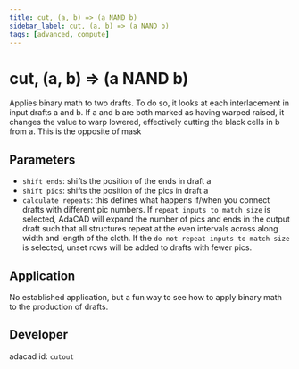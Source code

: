 ```yaml
---
title: cut, (a, b) => (a NAND b)
sidebar_label: cut, (a, b) => (a NAND b)
tags: [advanced, compute]
---
```

# cut, (a, b) => (a NAND b)
Applies binary math to two drafts. To do so, it looks at each interlacement in input drafts a and b. If a and b are both marked as having warped raised, it changes the value to warp lowered, effectively cutting the black cells in b from a. This is the opposite of mask


## Parameters
- `shift ends`: shifts the position of the ends in draft a
- `shift pics`: shifts the position of the pics in draft a
- `calculate repeats`: this defines what happens if/when you connect drafts with different pic numbers. If `repeat inputs to match size` is selected, AdaCAD will expand the number of pics and ends in the output draft such that all structures repeat at the even intervals across along width and length of the cloth. If the `do not repeat inputs to match size` is selected, unset rows will be added to drafts with fewer pics. 

## Application
No established application, but a fun way to see how to apply binary math to the production of drafts.

## Developer
adacad id: `cutout`
